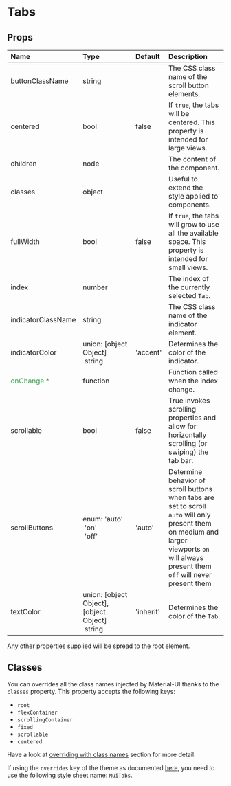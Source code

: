 # Tabs



## Props
| Name | Type | Default | Description |
|:-----|:-----|:--------|:------------|
| buttonClassName | string |  | The CSS class name of the scroll button elements. |
| centered | bool | false | If `true`, the tabs will be centered. This property is intended for large views. |
| children | node |  | The content of the component. |
| classes | object |  | Useful to extend the style applied to components. |
| fullWidth | bool | false | If `true`, the tabs will grow to use all the available space. This property is intended for small views. |
| index | number |  | The index of the currently selected `Tab`. |
| indicatorClassName | string |  | The CSS class name of the indicator element. |
| indicatorColor | union:&nbsp;[object Object]<br>&nbsp;string<br> | 'accent' | Determines the color of the indicator. |
| <span style="color: #31a148">onChange *</span> | function |  | Function called when the index change. |
| scrollable | bool | false | True invokes scrolling properties and allow for horizontally scrolling (or swiping) the tab bar. |
| scrollButtons | enum:&nbsp;'auto'<br>&nbsp;'on'<br>&nbsp;'off'<br> | 'auto' | Determine behavior of scroll buttons when tabs are set to scroll `auto` will only present them on medium and larger viewports `on` will always present them `off` will never present them |
| textColor | union:&nbsp;[object Object],[object Object]<br>&nbsp;string<br> | 'inherit' | Determines the color of the `Tab`. |

Any other properties supplied will be spread to the root element.
## Classes

You can overrides all the class names injected by Material-UI thanks to the `classes` property.
This property accepts the following keys:
- `root`
- `flexContainer`
- `scrollingContainer`
- `fixed`
- `scrollable`
- `centered`

Have a look at [overriding with class names](/customization/overrides#overriding-with-class-names)
section for more detail.

If using the `overrides` key of the theme as documented
[here](/customization/themes#customizing-all-instances-of-a-component-type),
you need to use the following style sheet name: `MuiTabs`.
